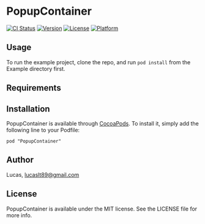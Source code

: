 # PopupContainer

[![CI Status](http://img.shields.io/travis/Lucas/PopupContainer.svg?style=flat)](https://travis-ci.org/Lucas/PopupContainer)
[![Version](https://img.shields.io/cocoapods/v/PopupContainer.svg?style=flat)](http://cocoadocs.org/docsets/PopupContainer)
[![License](https://img.shields.io/cocoapods/l/PopupContainer.svg?style=flat)](http://cocoadocs.org/docsets/PopupContainer)
[![Platform](https://img.shields.io/cocoapods/p/PopupContainer.svg?style=flat)](http://cocoadocs.org/docsets/PopupContainer)

## Usage

To run the example project, clone the repo, and run `pod install` from the Example directory first.

## Requirements

## Installation

PopupContainer is available through [CocoaPods](http://cocoapods.org). To install
it, simply add the following line to your Podfile:

    pod "PopupContainer"

## Author

Lucas, lucaslt89@gmail.com

## License

PopupContainer is available under the MIT license. See the LICENSE file for more info.

